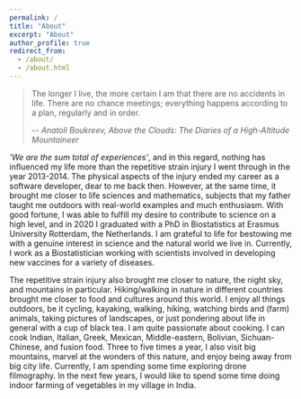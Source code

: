 ```yaml
---
permalink: /
title: "About"
excerpt: "About"
author_profile: true
redirect_from: 
  - /about/
  - /about.html
---
```


> The longer I live, the more certain I am that there are no accidents in life. There are no chance meetings; everything happens according to a plan, regularly and in order.
>
> -- *Anatoli Boukreev, Above the Clouds: The Diaries of a High-Altitude Mountaineer*

*'We are the sum total of experiences'*, and in this regard, nothing has influenced my life more than the repetitive strain injury I went through in the year 2013-2014. The physical aspects of the injury ended my career as a software developer, dear to me back then. However, at the same time, it brought me closer to life sciences and mathematics, subjects that my father taught me outdoors with real-world examples and much enthusiasm. With good fortune, I was able to fulfill my desire to contribute to science on a high level, and in 2020 I graduated with a PhD in Biostatistics at Erasmus University Rotterdam, the Netherlands. I am grateful to life for bestowing me with a genuine interest in science and the natural world we live in. Currently, I work as a Biostatistician working with scientists involved in developing new vaccines for a variety of diseases.

The repetitive strain injury also brought me closer to nature, the night sky, and mountains in particular. Hiking/walking in nature in different countries brought me closer to food and cultures around this world. I enjoy all things outdoors, be it cycling, kayaking, walking, hiking, watching birds and (farm) animals, taking pictures of landscapes, or just pondering about life in general with a cup of black tea. I am quite passionate about cooking. I can cook Indian, Italian, Greek, Mexican, Middle-eastern, Bolivian, Sichuan-Chinese, and fusion food. Three to five times a year, I also visit big mountains, marvel at the wonders of this nature, and enjoy being away from big city life. Currently, I am spending some time exploring drone filmography. In the next few years, I would like to spend some time doing indoor farming of vegetables in my village in India.